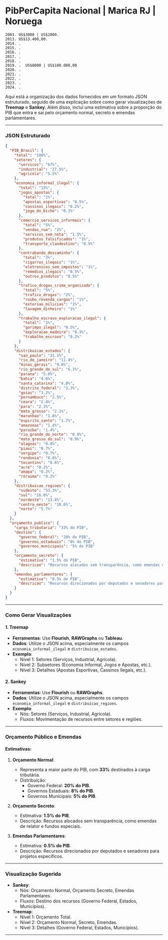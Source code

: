   # PibPerCapita Nacional | Marica RJ | Noruega
  
    2003. US$3000 | US$2000.
    2013. US$13.400,00.
    2014. .
    2015. .
    2016. .
    2017. .
    2018. .
    2019. .  US$8000 | US$100.000,00
    2020. .
    2021. .
    2022. .
    2023. .
    2024. .


Aqui está a organização dos dados fornecidos em um formato JSON estruturado, seguido de uma explicação sobre como gerar visualizações de **Treemap** e **Sankey**. Além disso, incluí uma estimativa sobre a proporção do PIB que entra e sai pelo orçamento normal, secreto e emendas parlamentares.

---

### **JSON Estruturado**

```json
{
  "PIB_Brasil": {
    "total": "100%",
    "setores": {
      "servicos": "67%",
      "industrial": "27.5%",
      "agricola": "5.5%"
    },
    "economia_informal_ilegal": {
      "total": "15%",
      "jogos_apostas": {
        "total": "1%",
        "apostas_esportivas": "0.5%",
        "cassinos_ilegais": "0.2%",
        "jogo_do_bicho": "0.3%"
      },
      "comercio_servicos_informais": {
        "total": "5%",
        "vendas_rua": "2%",
        "servicos_sem_nota": "1.5%",
        "produtos_falsificados": "1%",
        "transporte_clandestino": "0.5%"
      },
      "contrabando_descaminho": {
        "total": "3%",
        "cigarros_ilegais": "1%",
        "eletronicos_sem_impostos": "1%",
        "remedios_ilegais": "0.5%",
        "outros_produtos": "0.5%"
      },
      "trafico_drogas_crime_organizado": {
        "total": "5%",
        "trafico_drogas": "2%",
        "roubo_revenda_cargas": "1%",
        "extorsao_milicias": "1%",
        "lavagem_dinheiro": "1%"
      },
      "trabalho_escravo_exploracao_ilegal": {
        "total": "1%",
        "garimpo_ilegal": "0.5%",
        "exploracao_madeira": "0.3%",
        "trabalho_escravo": "0.2%"
      }
    },
    "distribuicao_estados": {
      "sao_paulo": "31.1%",
      "rio_de_janeiro": "11.4%",
      "minas_gerais": "9.0%",
      "rio_grande_do_sul": "6.1%",
      "parana": "5.9%",
      "bahia": "4.6%",
      "santa_catarina": "4.0%",
      "distrito_federal": "3.3%",
      "goias": "3.2%",
      "pernambuco": "2.5%",
      "ceara": "2.4%",
      "para": "2.3%",
      "mato_grosso": "2.1%",
      "maranhao": "1.8%",
      "espirito_santo": "1.7%",
      "amazonas": "1.4%",
      "paraiba": "1.4%",
      "rio_grande_do_norte": "0.9%",
      "mato_grosso_do_sul": "0.9%",
      "alagoas": "0.8%",
      "piaui": "0.7%",
      "sergipe": "0.7%",
      "rondonia": "0.6%",
      "tocantins": "0.6%",
      "acre": "0.2%",
      "amapa": "0.2%",
      "roraima": "0.2%"
    },
    "distribuicao_regioes": {
      "sudeste": "53.3%",
      "sul": "16.6%",
      "nordeste": "13.8%",
      "centro_oeste": "10.6%",
      "norte": "5.7%"
    }
  },
  "orçamento_publico": {
    "carga_tributaria": "33% do PIB",
    "destino": {
      "governo_federal": "20% do PIB",
      "governos_estaduais": "8% do PIB",
      "governos_municipais": "5% do PIB"
    },
    "orçamento_secreto": {
      "estimativa": "1.5% do PIB",
      "descricao": "Recursos alocados sem transparência, como emendas de relator e fundos especiais."
    },
    "emendas_parlamentares": {
      "estimativa": "0.5% do PIB",
      "descricao": "Recursos direcionados por deputados e senadores para projetos específicos."
    }
  }
}
```

---

### **Como Gerar Visualizações**

#### **1. Treemap**
- **Ferramentas**: Use **Flourish**, **RAWGraphs** ou **Tableau**.
- **Dados**: Utilize o JSON acima, especialmente os campos `economia_informal_ilegal` e `distribuicao_estados`.
- **Exemplo**:
  - Nível 1: Setores (Serviços, Industrial, Agrícola).
  - Nível 2: Subsetores (Economia Informal, Jogos e Apostas, etc.).
  - Nível 3: Detalhes (Apostas Esportivas, Cassinos Ilegais, etc.).

#### **2. Sankey**
- **Ferramentas**: Use **Flourish** ou **RAWGraphs**.
- **Dados**: Utilize o JSON acima, especialmente os campos `economia_informal_ilegal` e `distribuicao_regioes`.
- **Exemplo**:
  - Nós: Setores (Serviços, Industrial, Agrícola).
  - Fluxos: Movimentação de recursos entre setores e regiões.

---

### **Orçamento Público e Emendas**

#### **Estimativas**:
1. **Orçamento Normal**:
   - Representa a maior parte do PIB, com **33%** destinados à carga tributária.
   - Distribuição:
     - Governo Federal: **20% do PIB**.
     - Governos Estaduais: **8% do PIB**.
     - Governos Municipais: **5% do PIB**.

2. **Orçamento Secreto**:
   - Estimativa: **1.5% do PIB**.
   - Descrição: Recursos alocados sem transparência, como emendas de relator e fundos especiais.

3. **Emendas Parlamentares**:
   - Estimativa: **0.5% do PIB**.
   - Descrição: Recursos direcionados por deputados e senadores para projetos específicos.

---

### **Visualização Sugerida**
- **Sankey**:
  - Nós: Orçamento Normal, Orçamento Secreto, Emendas Parlamentares.
  - Fluxos: Destino dos recursos (Governo Federal, Estados, Municípios).
- **Treemap**:
  - Nível 1: Orçamento Total.
  - Nível 2: Orçamento Normal, Secreto, Emendas.
  - Nível 3: Detalhes (Governo Federal, Estados, Municípios).

---

